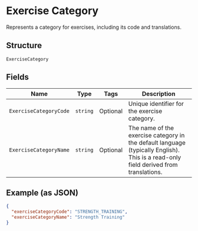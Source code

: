 
# Exercise Category

Represents a category for exercises, including its code and translations.

## Structure

`ExerciseCategory`

## Fields

| Name | Type | Tags | Description |
|  --- | --- | --- | --- |
| `ExerciseCategoryCode` | `string` | Optional | Unique identifier for the exercise category. |
| `ExerciseCategoryName` | `string` | Optional | The name of the exercise category in the default language (typically English). This is a read-only field derived from translations. |

## Example (as JSON)

```json
{
  "exerciseCategoryCode": "STRENGTH_TRAINING",
  "exerciseCategoryName": "Strength Training"
}
```

